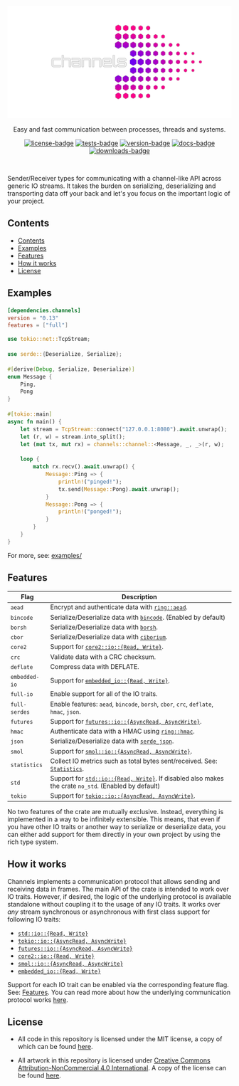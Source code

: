 [crates-io]: https://crates.io/crates/channels
[docs-rs]: https://docs.rs/channels/latest/channels
[github-actions]: https://github.com/threadexio/channels-rs/actions/workflows/ci.yaml

[license-badge]: https://img.shields.io/github/license/threadexio/channels-rs?style=for-the-badge&logo=github&label=license&labelColor=%23000&color=%236e00f2
[tests-badge]: https://img.shields.io/github/actions/workflow/status/threadexio/channels-rs/ci.yaml?style=for-the-badge&logo=github&label=tests&labelColor=%23000&color=%239500d6
[version-badge]: https://img.shields.io/crates/v/channels?style=for-the-badge&logo=rust&label=crates.io&labelColor=%23000&color=%23bc00ba
[docs-badge]: https://img.shields.io/docsrs/channels?style=for-the-badge&logo=docs.rs&labelColor=%23000&color=%23e2009e
[downloads-badge]: https://img.shields.io/crates/d/channels?style=for-the-badge&label=downloads&labelColor=%23000&color=%23ff0089

[examples]: https://github.com/threadexio/channels-rs/tree/master/examples
[spec]: https://github.com/threadexio/channels-rs/blob/master/spec/PROTOCOL.md
[license]: https://github.com/threadexio/channels-rs/blob/master/LICENSE
[art-license]: https://github.com/threadexio/channels-rs/blob/master/assets/LICENSE

<div class="rustdoc-hidden">

<div align="center">
  <img src="https://raw.githubusercontent.com/threadexio/channels-rs/master/assets/logo.transparent.svg" width="640" alt="logo">

  <p>
    Easy and fast communication between processes, threads and systems.
  </p>

  [![license-badge]][crates-io]
  [![tests-badge]][github-actions]
  [![version-badge]][crates-io]
  [![docs-badge]][docs-rs]
  [![downloads-badge]][crates-io]

</div>

<br>

</div>

Sender/Receiver types for communicating with a channel-like API across generic IO streams.
It takes the burden on serializing, deserializing and transporting data off your back and
let's you focus on the important logic of your project.

## Contents

* [Contents](#contents)
* [Examples](#examples)
* [Features](#features)
* [How it works](#how-it-works)
* [License](#license)

## Examples

```toml
[dependencies.channels]
version = "0.13"
features = ["full"]
```

```rust no_run
use tokio::net::TcpStream;

use serde::{Deserialize, Serialize};

#[derive(Debug, Serialize, Deserialize)]
enum Message {
    Ping,
    Pong
}

#[tokio::main]
async fn main() {
    let stream = TcpStream::connect("127.0.0.1:8080").await.unwrap();
    let (r, w) = stream.into_split();
    let (mut tx, mut rx) = channels::channel::<Message, _, _>(r, w);

    loop {
        match rx.recv().await.unwrap() {
            Message::Ping => {
                println!("pinged!");
                tx.send(Message::Pong).await.unwrap();
            }
            Message::Pong => {
                println!("ponged!");
            }
        }
    }
}
```

For more, see: [examples/][examples]

## Features

| Flag          | Description                                                                                               |
|---------------|-----------------------------------------------------------------------------------------------------------|
| `aead`        | Encrypt and authenticate data with [`ring::aead`].                                                        |
| `bincode`     | Serialize/Deserialize data with [`bincode`]. (Enabled by default)                                         |
| `borsh`       | Serialize/Deserialize data with [`borsh`].                                                                |
| `cbor`        | Serialize/Deserialize data with [`ciborium`].                                                             |
| `core2`       | Support for [`core2::io::{Read, Write}`][].                                                               |
| `crc`         | Validate data with a CRC checksum.                                                                        |
| `deflate`     | Compress data with DEFLATE.                                                                               |
| `embedded-io` | Support for [`embedded_io::{Read, Write}`][].                                                             |
| `full-io`     | Enable support for all of the IO traits.                                                                  |
| `full-serdes` | Enable features: `aead`, `bincode`, `borsh`, `cbor`, `crc`, `deflate`, `hmac`, `json`.                    |
| `futures`     | Support for [`futures::io::{AsyncRead, AsyncWrite}`][].                                                   |
| `hmac`        | Authenticate data with a HMAC using [`ring::hmac`].                                                       |
| `json`        | Serialize/Deserialize data with [`serde_json`].                                                           |
| `smol`        | Support for [`smol::io::{AsyncRead, AsyncWrite}`][].                                                      |
| `statistics`  | Collect IO metrics such as total bytes sent/received. See: [`Statistics`][].                              |
| `std`         | Support for [`std::io::{Read, Write}`][]. If disabled also makes the crate `no_std`. (Enabled by default) |
| `tokio`       | Support for [`tokio::io::{AsyncRead, AsyncWrite}`][].                                                     |

No two features of the crate are mutually exclusive. Instead, everything is implemented in
a way to be infinitely extensible. This means, that even if you have other IO traits or another
way to serialize or deserialize data, you can either add support for them directly in your own
project by using the rich type system.

## How it works

Channels implements a communication protocol that allows sending and receiving data in
frames. The main API of the crate is intended to work over IO traits. However, if desired,
the logic of the underlying protocol is available standalone without coupling it to the
usage of any IO traits. It works over _any_ stream synchronous or asynchronous with first
class support for following IO traits:

* [`std::io::{Read, Write}`][]
* [`tokio::io::{AsyncRead, AsyncWrite}`][]
* [`futures::io::{AsyncRead, AsyncWrite}`][]
* [`core2::io::{Read, Write}`][]
* [`smol::io::{AsyncRead, AsyncWrite}`][]
* [`embedded_io::{Read, Write}`][]

Support for each IO trait can be enabled via the corresponding feature flag. See: [Features](#features).
You can read more about how the underlying communication protocol works [here][spec].

## License

* All code in this repository is licensed under the MIT license, a copy of which can be
  found [here][license].

* All artwork in this repository is licensed under [Creative Commons Attribution-NonCommercial 4.0 International](https://creativecommons.org/licenses/by-nc/4.0/). A copy of the license can be found [here][art-license].

[`std::io::{Read, Write}`]: https://doc.rust-lang.org/stable/std/io
[`tokio::io::{AsyncRead, AsyncWrite}`]: https://docs.rs/tokio/latest/tokio/io
[`futures::io::{AsyncRead, AsyncWrite}`]: https://docs.rs/futures/latest/futures/io
[`core2::io::{Read, Write}`]: https://docs.rs/core2
[`smol::io::{AsyncRead, AsyncWrite}`]: https://docs.rs/smol
[`embedded_io::{Read, Write}`]: https://docs.rs/embedded-io
[`Statistics`]: https://docs.rs/channels/latest/channels/struct.Statistics.html

[`ring::aead`]: https://docs.rs/ring/latest/ring/aead/index.html
[`bincode`]: https://github.com/bincode-org/bincode
[`borsh`]: https://github.com/near/borsh-rs
[`ciborium`]: https://github.com/enarx/ciborium
[`ring::hmac`]: https://docs.rs/ring/latest/ring/hmac/index.html
[`serde_json`]: https://github.com/serde-rs/json
